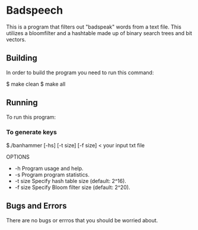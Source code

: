 # Badspeech
This is a program that filters out "badspeak" words from a text file. This utilizes a bloomfilter and a hashtable made up of binary search trees and bit vectors.
## Building
In order to build the program you need to run this command:

$ make clean
$ make all


## Running
To run this program:

### To generate keys
$./banhammer [-hs] [-t size] [-f size] < your input txt file

OPTIONS
*  -h          Program usage and help.
*  -s          Program program statistics.
*  -t size     Specify hash table size (default: 2^16).
*  -f size     Specify Bloom filter size (default: 2^20).


## Bugs and Errors
There are no bugs or errros that you should be worried about.
